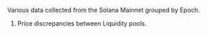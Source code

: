 Various data collected from the Solana Mainnet grouped by Epoch.
1. Price discrepancies between Liquidity pools.
